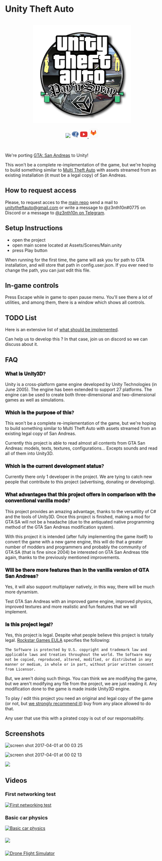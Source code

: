 
# Unity Theft Auto

<br>

<div align="center">

<img src="Media/logo_512px.png" width="320" height="320">

<br>

<a href="https://discord.gg/ju2qDtM"> <img src="https://img.shields.io/discord/479096180601782274.svg"></a> <a href="https://fb.me/UnityTheftAuto"> <img src="Media/facebook.png"></a> <a href="https://www.youtube.com/channel/UCLZpgPfUm5aNh-nFV-YzgRQ"> <img src="Media/youtube.png"> </a> <a href="https://gitlab.com/uta-gi/uta-pns"> <img src="Media/gitlab.png" alt=""> </a>

</div>

<br>

We're porting [GTA: San 
Andreas](http://www.rockstargames.com/sanandreas/) to Unity!

This won't be a complete re-implementation of the game, but we're hoping 
to build something similar to [Multi Theft Auto](http://www.mtasa.com/) 
with assets streamed from an existing installation (it must be a legal copy) of San Andreas.

## How to request access

Please, to request acces to the [main repo](https://gitlab.com/uta-gi/uta-pns) send a mail to <a href="mailto:unitytheftauto@gmail.com">unitytheftauto@gmail.com</a> or write a message to @z3nth10n#0775 on Discord or a message to [@z3nth10n on Telegram](https://t.me/z3nth10n).

## Setup Instructions

- open the project
- open main scene located at Assets/Scenes/Main.unity
- press Play button

When running for the first time, the game will ask you for path to GTA 
installation, and will store that path in config.user.json. If you ever 
need to change the path, you can just edit this file.

## In-game controls

Press Escape while in game to open pause menu. You'll see there a lot of 
utilities, and among them, there is a window which shows all controls.

## TODO List

Here is an extensive list of [what should be 
implemented](https://gitlab.com/uta-gi/uta-pns/issues).

Can help us to develop this ? In that case, join us on discord so we can 
discuss about it.

## FAQ

### 𝐖𝐡𝐚𝐭 𝐢𝐬 𝐔𝐧𝐢𝐭𝐲𝟑𝐃? 

Unity is a cross-platform game engine developed by Unity Technologies (in June 2005). The engine has been extended to support 27 platforms. The engine can be used to create both three-dimensional and two-dimensional games as well as simulations.

### 𝐖𝐡𝐢𝐜𝐡 𝐢𝐬 𝐭𝐡𝐞 𝐩𝐮𝐫𝐩𝐨𝐬𝐞 𝐨𝐟 𝐭𝐡𝐢𝐬?

This won't be a complete re-implementation of the game, but we're hoping to build something similar to Multi Theft Auto with assets streamed from an existing legal copy of San Andreas.

Currently this project is able to read almost all contents from GTA San Andreas: models, texts, textures, configurations... Excepts sounds and read all of them into Unity3D.

### 𝐖𝐡𝐢𝐜𝐡 𝐢𝐬 𝐭𝐡𝐞 𝐜𝐮𝐫𝐫𝐞𝐧𝐭 𝐝𝐞𝐯𝐞𝐥𝐨𝐩𝐦𝐞𝐧𝐭 𝐬𝐭𝐚𝐭𝐮𝐬?

Currently there only 1 developer in the project. We are tying to catch new people that contribute to this project (advertising, donating or developing).

### 𝐖𝐡𝐚𝐭 𝐚𝐝𝐯𝐚𝐧𝐭𝐚𝐠𝐞𝐬 𝐭𝐡𝐚𝐭 𝐭𝐡𝐢𝐬 𝐩𝐫𝐨𝐣𝐞𝐜𝐭 𝐨𝐟𝐟𝐞𝐫𝐬 𝐢𝐧 𝐜𝐨𝐦𝐩𝐚𝐫𝐢𝐬𝐨𝐧 𝐰𝐢𝐭𝐡 𝐭𝐡𝐞 𝐜𝐨𝐧𝐯𝐞𝐧𝐭𝐢𝐨𝐧𝐚𝐥 𝐯𝐚𝐧𝐢𝐥𝐥𝐚 𝐦𝐨𝐝𝐬?

This project provides an amazing advantage, thanks to the versatility of C# and the tools of Unity3D. Once this project is finished, making a mod for GTA:SA will not be a headache (due to the antiquated native programming method of the GTA San Andreas modification system).

With this project it is intended (after fully implementing the game itself) to convert the game with a new game engine, this will do that a greater number of modders and programmers and probably the community of GTA:SA (that is fine since 2004) be interested on GTA San Andreas title again, thanks to the previously mentioned improvements.

### 𝐖𝐢𝐥𝐥 𝐛𝐞 𝐭𝐡𝐞𝐫𝐞 𝐦𝐨𝐫𝐞 𝐟𝐞𝐚𝐭𝐮𝐫𝐞𝐬 𝐭𝐡𝐚𝐧 𝐢𝐧 𝐭𝐡𝐞 𝐯𝐚𝐧𝐢𝐥𝐥𝐚 𝐯𝐞𝐫𝐬𝐢𝐨𝐧 𝐨𝐟 𝐆𝐓𝐀 𝐒𝐚𝐧 𝐀𝐧𝐝𝐫𝐞𝐚𝐬? 

Yes, it will also support multiplayer natively, in this way, there will be much more dynamism.

Test GTA San Andreas with an improved game engine, improved physics, improved textures and more realistic and fun features that we will implement.

### 𝐈𝐬 𝐭𝐡𝐢𝐬 𝐩𝐫𝐨𝐣𝐞𝐜𝐭 𝐥𝐞𝐠𝐚𝐥?

Yes, this project is legal. Despite what people believe this project is totally legal. [Rockstar Games EULA](https://www.rockstargames.com/eula) specifies the following:

```
The Software is protected by U.S. copyright and trademark law and applicable laws and treaties throughout the world. The Software may not be copied, reproduced, altered, modified, or distributed in any manner or medium, in whole or in part, without prior written consent from Licensor.
```

But, we aren't doing such things. You can think we are modifying the game, but we aren't modifying any file from the project, we are just reading it. Any modification done to the game is made inside Unity3D engine.

To play / edit this project you need an original and legal copy of the game (or not, but [we strongly recommend it](https://store.steampowered.com/app/12120/Grand_Theft_Auto_San_Andreas/)) buy from any place allowed to do that.

Any user that use this with a pirated copy is out of our responsability.

## Screenshots

![screen shot 2017-04-01 at 00 03 
25](https://cloud.githubusercontent.com/assets/557828/24571348/d964f098-1670-11e7-8759-0160dbf5bcb5.png)

![screen shot 2017-04-01 at 00 02 
13](https://cloud.githubusercontent.com/assets/557828/24571349/d96b7c24-1670-11e7-997d-ae15913481f8.png)

![](https://i.imgur.com/HX978mr.png)

## Videos

### First networking test

[![First networking 
test](http://files.facepunch.com/ziks/2015/April/12/vidthumb1.png)](http://files.facepunch.com/ziks/2015/April/12/2015-04-12-2011-02.mp4)

### Basic car physics

[![Basic car 
physics](http://files.facepunch.com/ziks/2015/April/12/vidthumb2.png)](http://files.facepunch.com/layla/2015/April/06/2015-04-06_04-32-12.mp4)

###

[![](http://img.youtube.com/vi/4DpdcawFjG4/0.jpg)](https://www.youtube.com/watch?v=4DpdcawFjG4)

###

[![Drone Flight 
Simulator](http://img.youtube.com/vi/xUAy7KBpkOs/maxresdefault.jpg)](https://www.youtube.com/watch?v=xUAy7KBpkOs)


